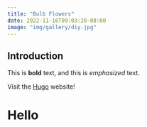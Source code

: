 ```yaml
---
title: "Bulb Flowers"
date: 2022-11-16T09:03:20-08:00
image: "img/gallery/diy.jpg"
---
```

## Introduction

This is **bold** text, and this is *emphasized* text.

Visit the [Hugo](https://gohugo.io) website!

<h1>Hello</h1>